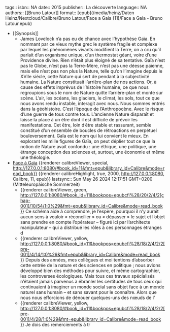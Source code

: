 tags::
isbn:: NA
date:: 2015
publisher:: La découverte
language:: NA
authors:: [[Bruno Latour]]
format:: [epub](/media/heinz/Daten Heinz/Nextcloud/Calibre/Bruno Latour/Face a Gaia (11)/Face a Gaia - Bruno Latour.epub)

- [[Synopsis]]
	- James Lovelock n’a pas eu de chance avec l’hypothèse Gaïa. En nommant par ce vieux mythe grec le système fragile et complexe par lequel les phénomènes vivants modifient la Terre, on a cru qu’il parlait d’un organisme unique, d’un thermostat géant, voire d’une Providence divine. Rien n’était plus éloigné de sa tentative. Gaïa n’est pas le Globe, n’est pas la Terre-Mère, n’est pas une déesse païenne, mais elle n’est pas non plus la Nature, telle qu’on l’imagine depuis le XVIIe siècle, cette Nature qui sert de pendant à la subjectivité humaine. La Nature constituait l’arrière-plan de nos actions. Or, à cause des effets imprévus de l’histoire humaine, ce que nous regroupions sous le nom de Nature quitte l’arrière-plan et monte sur scène. L’air, les océans, les glaciers, le climat, les sols, tout ce que nous avons rendu instable, interagit avec nous. Nous sommes entrés dans la géohistoire. C’est l’époque de l’Anthropocène. Avec le risque d’une guerre de tous contre tous. L’ancienne Nature disparaît et laisse la place à un être dont il est difficile de prévoir les manifestations. Cet être, loin d’être stable et rassurant, semble constitué d’un ensemble de boucles de rétroactions en perpétuel bouleversement. Gaïa est le nom qui lui convient le mieux. En explorant les mille figures de Gaïa, on peut déplier tout ce que la notion de Nature avait confondu : une éthique, une politique, une étrange conception des sciences et, surtout, une économie et même une théologie.
- [Face à Gaïa](calibre://show-book/Calibre/11)  {{renderer calibreViewer, special, http://127.0.0.1:8080/#book_id=11&fmt=epub&library_id=Calibre&mode=read_book}} {{renderer calibreHighlight, true, 2000, http://127.0.0.1:8080, Calibre, 11, epub}}
  lastsync:: Sun May 26 2024 12:17:51 GMT+0200 (Mitteleuropäische Sommerzeit)
	- {{renderer calibreViewer, green, http://127.0.0.1:8080/#book_id=11&bookpos=epubcfi%28/20/2/4/2[chap-001]/10/54/1:0%29&fmt=epub&library_id=Calibre&mode=read_book }} Ce schéma aide à comprendre, je l’espère, pourquoi il n’y aurait aucun sens à vouloir « réconcilier » ou « dépasser » le sujet et l’objet sans prendre en compte l’opérateur – figuré ici par l’architecte manipulateur – qui a distribué les rôles à ces personnages étranges d
	- {{renderer calibreViewer, yellow, http://127.0.0.1:8080/#book_id=11&bookpos=epubcfi%28/18/2/4/2/2[pre-001]/4/14/1:0%29&fmt=epub&library_id=Calibre&mode=read_book }} Depuis des années, mes collègues et moi tentions d’absorber cette entrée de la nature et des sciences en politique ; nous avions développé bien des méthodes pour suivre, et même cartographier, les controverses écologiques. Mais tous ces travaux spécialisés n’étaient jamais parvenus à ébranler les certitudes de tous ceux qui continuaient à imaginer un monde social sans objet face à un monde naturel sans humain – et sans savant pour le connaître. Alors que nous nous efforcions de dénouer quelques-uns des nœuds de l’
	- {{renderer calibreViewer, yellow, http://127.0.0.1:8080/#book_id=11&bookpos=epubcfi%28/18/2/4/2/2[pre-001]/4/28/1:0%29&fmt=epub&library_id=Calibre&mode=read_book }} Je dois des remerciements à tr